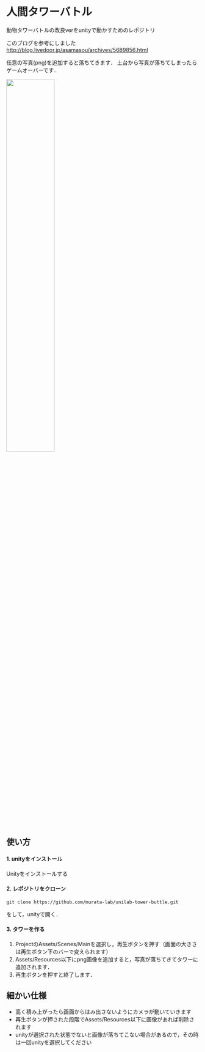 # 人間タワーバトル
動物タワーバトルの改良verをunityで動かすためのレポジトリ

このブログを参考にしました http://blog.livedoor.jp/asamasou/archives/5689856.html

任意の写真(png)を追加すると落ちてきます．
土台から写真が落ちてしまったらゲームオーバーです．

<img src=https://github.com/murata-lab/unilab-tower-battle/blob/master/demo.JPG width=50%>

## 使い方
#### 1. unityをインストール
Unityをインストールする

#### 2. レポジトリをクローン
```
git clone https://github.com/murata-lab/unilab-tower-buttle.git
```
をして，unityで開く．

#### 3. タワーを作る
1. ProjectのAssets/Scenes/Mainを選択し，再生ボタンを押す（画面の大きさは再生ボタン下のバーで変えられます）
1. Assets/Resources以下にpng画像を追加すると，写真が落ちてきてタワーに追加されます．
1. 再生ボタンを押すと終了します．

## 細かい仕様
- 高く積み上がったら画面からはみ出さないようにカメラが動いていきます
- 再生ボタンが押された段階でAssets/Resources以下に画像があれば削除されます
- unityが選択された状態でないと画像が落ちてこない場合があるので，その時は一回unityを選択してください
